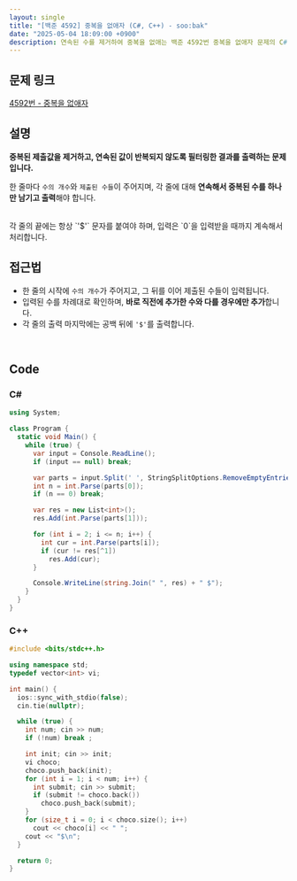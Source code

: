 ```yaml
---
layout: single
title: "[백준 4592] 중복을 없애자 (C#, C++) - soo:bak"
date: "2025-05-04 18:09:00 +0900"
description: 연속된 수를 제거하여 중복을 없애는 백준 4592번 중복을 없애자 문제의 C# 및 C++ 풀이 및 해설
---
```


## 문제 링크
[4592번 - 중복을 없애자](https://www.acmicpc.net/problem/4592)

## 설명

**중복된 제출값을 제거하고, 연속된 값이 반복되지 않도록 필터링한 결과를 출력하는 문제입니다.**

한 줄마다 `수의 개수`와 `제출된 수들`이 주어지며, 각 줄에 대해 **연속해서 중복된 수를 하나만 남기고 출력**해야 합니다.

<br>
각 줄의 끝에는 항상 `'$'` 문자를 붙여야 하며, 입력은 `0`을 입력받을 때까지 계속해서 처리합니다.

<br>

## 접근법

- 한 줄의 시작에 `수의 개수`가 주어지고, 그 뒤를 이어 제출된 수들이 입력됩니다.
- 입력된 수를 차례대로 확인하며, **바로 직전에 추가한 수와 다를 경우에만 추가**합니다.
- 각 줄의 출력 마지막에는 공백 뒤에 `'$'`를 출력합니다.

<br>

## Code

### C#

```csharp
using System;

class Program {
  static void Main() {
    while (true) {
      var input = Console.ReadLine();
      if (input == null) break;

      var parts = input.Split(' ', StringSplitOptions.RemoveEmptyEntries);
      int n = int.Parse(parts[0]);
      if (n == 0) break;

      var res = new List<int>();
      res.Add(int.Parse(parts[1]));

      for (int i = 2; i <= n; i++) {
        int cur = int.Parse(parts[i]);
        if (cur != res[^1])
          res.Add(cur);
      }

      Console.WriteLine(string.Join(" ", res) + " $");
    }
  }
}
```

### C++

```cpp
#include <bits/stdc++.h>

using namespace std;
typedef vector<int> vi;

int main() {
  ios::sync_with_stdio(false);
  cin.tie(nullptr);

  while (true) {
    int num; cin >> num;
    if (!num) break ;

    int init; cin >> init;
    vi choco;
    choco.push_back(init);
    for (int i = 1; i < num; i++) {
      int submit; cin >> submit;
      if (submit != choco.back())
        choco.push_back(submit);
    }
    for (size_t i = 0; i < choco.size(); i++)
      cout << choco[i] << " ";
    cout << "$\n";
  }

  return 0;
}
```
